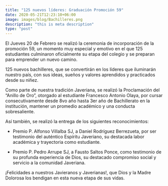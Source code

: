 ```yaml
---
title: "125 nuevos líderes: Graduación Promoción 59"
date: 2020-05-21T12:23:10+06:00
image: images/blog/Bachilleres.png
description: "this is meta description"
type: "post"
---
```


El Jueves 20 de Febrero se realizó la ceremonia de incorporación de la promoción 59, un momento muy especial y emotivo en el que 125 estudiantes culminaron oficialmente su etapa del colegio y se preparan para emprender un nuevo camino. 

 

125 nuevos bachilleres, que se convertirán en los líderes que iluminarán nuestro país, con sus ideas, sueños y valores aprendidos y practicados desde su niñez.

 

Como parte de nuestra tradición Javeriana, se realizó la Proclamación del “Anillo de Oro”, otorgado al estudiante Francesco Antonio Olaya, por cursar consecutivamente desde 8vo año hasta 3er año de Bachillerato en la institución, mantener un promedio académico y una conducta sobresaliente. 

 

Así también, se realizó la entrega de los siguientes reconocimientos:

 

- Premio P. Alfonso Villalba SJ, a Daniel Rodríguez Berrezueta, por ser testimonio del auténtico Espíritu Javeriano, su destacada labor académica y trayectoria como estudiante.

 

- Premio P. Pedro Arrupe SJ, a Fausto Saltos Ponce, como testimonio de su profunda experiencia de Dios, su destacado compromiso social y servicio a la comunidad Javeriana.

¡Felicidades a nuestros Javieranos y Javerianas!, que Dios y la Madre Dolorosa los bendigan en esta nueva etapa de sus vidas.